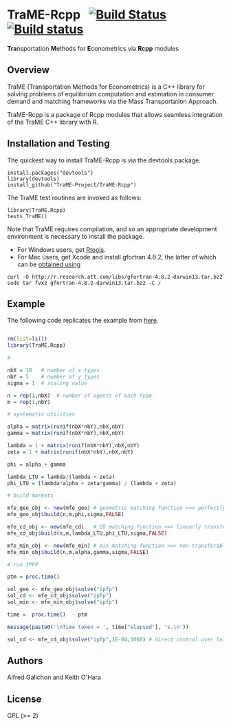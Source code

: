 # TraME-Rcpp &nbsp; [![Build Status](https://travis-ci.org/TraME-Project/TraME.svg?branch=master)](https://travis-ci.org/TraME-Project/TraME) [![Build status](https://ci.appveyor.com/api/projects/status/github/TraME-Project/TraME-Rcpp?branch=master)](https://ci.appveyor.com/project/kthohr/trame-rcpp/branch/master)

**Tra**nsportation **M**ethods for **E**conometrics via **Rcpp** modules

## Overview

TraME (Transportation Methods for Econometrics) is a C++ library for solving problems of equilibrium computation and estimation in consumer demand and matching frameworks via the Mass Transportation Approach.

TraME-Rcpp is a package of Rcpp modules that allows seamless integration of the TraME C++ library with R.

## Installation and Testing

The quickest way to install TraME-Rcpp is via the devtools package.
```
install.packages("devtools")
library(devtools)
install_github("TraME-Project/TraME-Rcpp")
```
The TraME test routines are invoked as follows:
```
library(TraME.Rcpp)
tests_TraME()
```

Note that TraME requires compilation, and so an appropriate development environment is necessary to install the package.
* For Windows users, get [Rtools](https://cran.r-project.org/bin/windows/Rtools/).
* For Mac users, get Xcode and install gfortran 4.8.2, the latter of which can be [obtained using](http://www.thecoatlessprofessor.com/programming/rcpp-rcpparmadillo-and-os-x-mavericks-lgfortran-and-lquadmath-error/)
```
curl -O http://r.research.att.com/libs/gfortran-4.8.2-darwin13.tar.bz2
sudo tar fvxz gfortran-4.8.2-darwin13.tar.bz2 -C /
```

## Example

The following code replicates the example from [here](https://github.com/TraME-Project/TraME).

``` R

rm(list=ls())
library(TraME.Rcpp)

#

nbX = 18   # number of x types
nbY = 5    # number of y types
sigma = 1  # scaling value

n = rep(1,nbX)  # number of agents of each type
m = rep(1,nbY)

# systematic utilities

alpha = matrix(runif(nbX*nbY),nbX,nbY)
gamma = matrix(runif(nbX*nbY),nbX,nbY)

lambda = 1 + matrix(runif(nbX*nbY),nbX,nbY)
zeta = 1 + matrix(runif(nbX*nbY),nbX,nbY)

phi = alpha + gamma

lambda_LTU = lambda/(lambda + zeta)
phi_LTU = (lambda*alpha + zeta*gamma) / (lambda + zeta)

# build markets

mfe_geo_obj <- new(mfe_geo) # geometric matching function <=> perfectly transferable utility
mfe_geo_obj$build(n,m,phi,sigma,FALSE)

mfe_cd_obj <- new(mfe_cd)   # CD matching function <=> linearly transferable utility
mfe_cd_obj$build(n,m,lambda_LTU,phi_LTU,sigma,FALSE)

mfe_min_obj <- new(mfe_min) # min matching function <=> non-transferable utility
mfe_min_obj$build(n,m,alpha,gamma,sigma,FALSE)

# run IPFP

ptm = proc.time()

sol_geo <- mfe_geo_obj$solve("ipfp")
sol_cd <- mfe_cd_obj$solve("ipfp")
sol_min <- mfe_min_obj$solve("ipfp")

time =  proc.time()  - ptm

message(paste0('\nTime taken = ', time["elapsed"], 's.\n'))

sol_cd <- mfe_cd_obj$solve("ipfp",1E-04,1000) # direct control over tolerance values
```

## Authors

Alfred Galichon and Keith O'Hara

## License

GPL (>= 2) 
